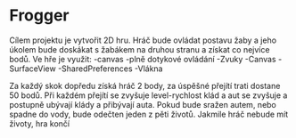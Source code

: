 # Frogger

Cílem projektu je vytvořit 2D hru. Hráč bude ovládat postavu žaby a jeho úkolem bude doskákat s žabákem na druhou stranu a získat co nejvíce bodů. Ve hře je využit:
-canvas
-plně dotykové ovládání
-Zvuky
-Canvas
-SurfaceView
-SharedPreferences
-Vlákna

Za každý skok dopředu získá hráč 2 body, za úspěšné přejítí trati dostane 50 bodů. Při každém přejítí se zvyšuje level-rychlost klád a aut se zvyšuje a postupně ubývají klády a přibývají auta.
Pokud bude sražen autem, nebo spadne do vody, bude odečten jeden z pěti životů. Jakmile hráč nebude mít životy, hra končí
